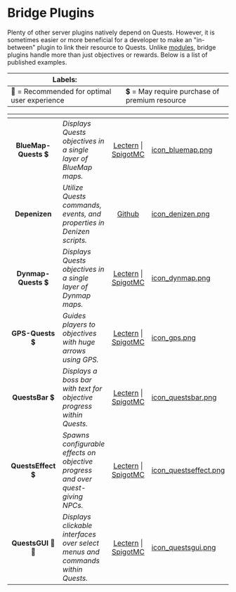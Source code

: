 # Bridge Plugins

Plenty of other server plugins natively depend on Quests. However, it is sometimes easier or more beneficial for a developer to make an "in-between" plugin to link their resource to Quests. Unlike [modules](https://github.com/PikaMug/Quests/wiki/Casual-%E2%80%90-Modules), bridge plugins handle more than just objectives or rewards. Below is a list of published examples.

| Labels:                                      |                                               |
| -------------------------------------------- | --------------------------------------------- |
| 🌟 = Recommended for optimal user experience | 💲 = May require purchase of premium resource |

<table data-view="cards"><thead><tr><th align="center"></th><th></th><th align="center"></th><th data-hidden data-card-cover data-type="files"></th><th data-hidden data-card-target data-type="content-ref"></th></tr></thead><tbody><tr><td align="center"><strong>BlueMap-Quests</strong> 💲</td><td><em>Displays Quests objectives in a single layer of BlueMap maps.</em></td><td align="center"><a href="https://lectern.browsit.org/resources/resource/34-bluemap-quests/">Lectern</a> | <a href="https://www.spigotmc.org/resources/bluemap-quests.96806/">SpigotMC</a></td><td><a href="../.gitbook/assets/icon_bluemap.png">icon_bluemap.png</a></td><td></td></tr><tr><td align="center"><strong>Depenizen</strong></td><td><em>Utilize Quests commands, events, and properties in Denizen scripts.</em></td><td align="center"><a href="https://github.com/DenizenScript/Depenizen">Github</a></td><td><a href="../.gitbook/assets/icon_denizen.png">icon_denizen.png</a></td><td></td></tr><tr><td align="center"><strong>Dynmap-Quests</strong> 💲</td><td><em>Displays Quests objectives in a single layer of Dynmap maps.</em></td><td align="center"><a href="https://lectern.browsit.org/resources/resource/9-dynmapquests/">Lectern</a> | <a href="https://www.spigotmc.org/resources/dynmap-quests.65987/">SpigotMC</a></td><td><a href="../.gitbook/assets/icon_dynmap.png">icon_dynmap.png</a></td><td></td></tr><tr><td align="center"><strong>GPS-Quests</strong> 💲</td><td><em>Guides players to objectives with huge arrows using GPS.</em></td><td align="center"><a href="https://lectern.browsit.org/resources/resource/5-gps-quests/">Lectern</a> | <a href="https://www.spigotmc.org/resources/gps-quests.67835/">SpigotMC</a></td><td><a href="../.gitbook/assets/icon_gps.png">icon_gps.png</a></td><td></td></tr><tr><td align="center"><strong>QuestsBar</strong> 💲</td><td><em>Displays a boss bar with text for objective progress within Quests.</em></td><td align="center"><a href="https://lectern.browsit.org/resources/resource/39-questsbar/">Lectern</a> | <a href="https://www.spigotmc.org/resources/questsbar.100634/">SpigotMC</a></td><td><a href="../.gitbook/assets/icon_questsbar.png">icon_questsbar.png</a></td><td></td></tr><tr><td align="center"><strong>QuestsEffect</strong> 💲</td><td><em>Spawns configurable effects on objective progress and over quest-giving NPCs.</em></td><td align="center"><a href="https://lectern.browsit.org/resources/resource/45-questseffect/">Lectern</a> | <a href="https://www.spigotmc.org/resources/questseffect.107679/">SpigotMC</a></td><td><a href="../.gitbook/assets/icon_questseffect.png">icon_questseffect.png</a></td><td></td></tr><tr><td align="center"><strong>QuestsGUI</strong> 🌟💲</td><td><em>Displays clickable interfaces over select menus and commands within Quests.</em></td><td align="center"><a href="https://lectern.browsit.org/resources/resource/1-questsgui/">Lectern</a> | <a href="https://www.spigotmc.org/resources/questsgui.71666/">SpigotMC</a></td><td><a href="../.gitbook/assets/icon_questsgui.png">icon_questsgui.png</a></td><td></td></tr></tbody></table>
